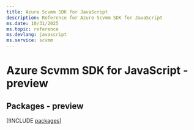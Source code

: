 ```yaml
---
title: Azure Scvmm SDK for JavaScript
description: Reference for Azure Scvmm SDK for JavaScript
ms.date: 10/31/2025
ms.topic: reference
ms.devlang: javascript
ms.service: scvmm
---
```

# Azure Scvmm SDK for JavaScript - preview
## Packages - preview
[!INCLUDE [packages](scvmm-index.md)]